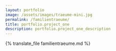 ```yaml
---
layout: portfolio
image: /assets/images/traeume-mini.jpg
permalink: /familientraeume/
title: portfolio.project_one
description: portfolio.project_one_description
---
```

{% translate_file familientraeume.md %}
